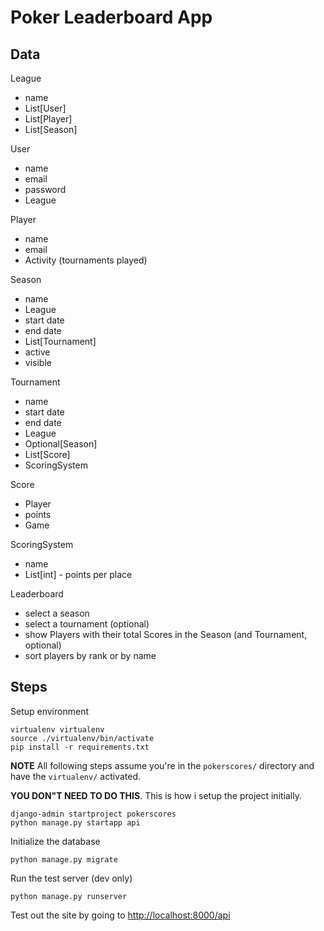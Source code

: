 # Poker Leaderboard App

## Data

League
 - name
 - List[User]
 - List[Player]
 - List[Season]
 
User
 - name
 - email
 - password
 - League
 
Player
 - name
 - email
 - Activity (tournaments played)
 
Season
 - name
 - League
 - start date
 - end date
 - List[Tournament]
 - active
 - visible
 
Tournament
 - name
 - start date
 - end date
 - League
 - Optional[Season]
 - List[Score]
 - ScoringSystem
 
Score
 - Player
 - points
 - Game
 
ScoringSystem
 - name
 - List[int] - points per place

Leaderboard
 - select a season
 - select a tournament (optional)
 - show Players with their total Scores in the Season (and Tournament, optional)
 - sort players by rank or by name

## Steps

Setup environment

``` shell
virtualenv virtualenv
source ./virtualenv/bin/activate
pip install -r requirements.txt
```

**NOTE** All following steps assume you're in the `pokerscores/` directory and have the `virtualenv/` activated.

**YOU DON"T NEED TO DO THIS**. This is how i setup the project initially.

``` shell
django-admin startproject pokerscores
python manage.py startapp api
```

Initialize the database

``` shell
python manage.py migrate
```

Run the test server (dev only)

``` shell
python manage.py runserver
```

Test out the site by going to [http://localhost:8000/api](http://localhost:8000/api)
